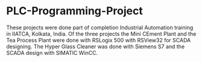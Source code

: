 # PLC-Programming-Project

These projects were done part of completion Industrial Automation training in IIATCA, Kolkata, India. Of the three 
projects the Mini CEment Plant and the Tea Process Plant were done with RSLogix 500 with RSView32 for SCADA designing. The Hyper Glass Cleaner was done with Siemens S7 and the SCADA design with SIMATIC WinCC.
